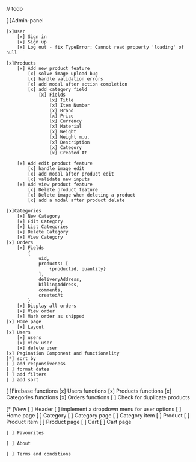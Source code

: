 // todo 

[ ]Admin-panel

    [x]User
        [x] Sign in
        [x] Sign up
        [x] Log out - fix TypeError: Cannot read property 'loading' of null

    [x]Products
        [x] Add new product feature 
            [x] solve image upload bug
            [x] handle validation errors
            [x] add modal after action completion
            [x] add category field
                [x] Fields
                    [x] Title
                    [x] Item Number
                    [x] Brand
                    [x] Price
                    [x] Currency
                    [x] Material
                    [x] Weight
                    [x] Weight m.u.
                    [x] Description
                    [x] Category
                    [x] Created At
   
        [x] Add edit product feature
            [x] handle image edit
            [x] add modal after product edit
            [x] validate new inputs
        [x] Add view product feature
            [x] Delete product feature
            [x] Delete image when deleting a product
            [x] add a modal after product delete

    [x]Categories 
        [x] New Category
        [x] Edit Category
        [x] List Categories
        [x] Delete Category
        [x] View Category
    [x] Orders
        [x] Fields 
            {
                uid, 
                products: [
                    {productid, quantity}
                ],
                deliveryAddress, 
                billingAddress,
                comments,
                createdAt
            }
        [x] Display all orders
        [x] View order
        [x] Mark order as shipped
    [x] Home page 
        [x] Layout
    [x] Users
        [x] users
        [x] view user
        [x] delete user
    [x] Pagination Component and functionality
    [*] sort by 
    [ ] add responsiveness
    [ ] format dates 
    [ ] add filters 
    [ ] add sort

[ ]Firebase functions
    [x] Users functions
    [x] Products functions
    [x] Categories functions
    [x] Orders functions
    [ ] Check for duplicate products

[* ]View 
    [ ] Header
        [ ] implement a dropdown menu for user options
    [ ] Home page
    [ ] Category
        [ ] Category page 
        [ ] Category item
    [ ] Product 
        [ ] Product item 
        [ ] Product page 
    [ ] Cart
        [ ] Cart page
    
    [ ] Favourites 

    [ ] About 

    [ ] Terms and conditions